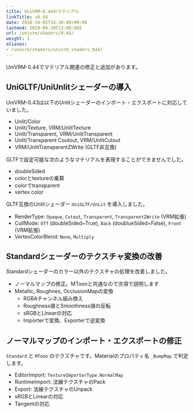 ```yaml
---
title: UniVRM-0.44のマテリアル
linkTitle: v0.44
date: 2018-10-05T16:30:00+09:00
lastmod: 2019-09-20T13:00:00Z
url: /univrm/shaders/0.44/
weight: 1
aliases:
- /univrm/shaders/univrm_shaders_044/
---
```


UniVRM-0.44でマテリアル関連の修正と追加があります。

## UniGLTF/UniUnlitシェーダーの導入

UniVRM-0.43は以下のUnlitシェーダーのインポート・エクスポートに対応していました。

- Unlit/Color
- Unlit/Texture, VRM/UnlitTexture
- Unlit/Transparent, VRM/UnlitTransparent
- Unlit/Transparent Coutout, VRM/UnlitCutout
- VRM/UnlitTransparentZWrite (GLTF非互換)

GLTFで設定可能な次のようなマテリアルを表現することができませんでした。

- doubleSided
- colorとtextureの乗算
- colorでtransparent
- vertex color

GLTF互換のUnlitシェーダー `UniGLTF/UnLit` を導入しました。

- RenderType: `Opaque`, `Cutout`, `Transparent`, `TransparentZWrite` (VRM拡張)
- CullMode: `Off` (doubleSided=True), `Back` (doublueSided=False), `Front` (VRM拡張)
- VertexColorBlend: `None`, `Multiply`

## Standardシェーダーのテクスチャ変換の改善

Standardシェーダーのカラー以外のテクスチャの処理を改善しました。

- ノーマルマップの修正。MToonと共通なので次項で説明します
- Metallic, Roughnes, OcclusionMapの変換
    - RGBAチャンネル組み換え
    - Roughness値とSmoothness値の反転
    - sRGBとLinearの対応
    - Importerで変換、Exporterで逆変換

## ノーマルマップのインポート・エクスポートの修正

`Standard` と `MToon` のテクスチャです。Materialのプロパティ名 `_BumpMap` で判定します。

- EditorImport: `TextureImporterType.NormalMap`
- RuntimeImport: 法線テクスチャのPack
- Export: 法線テクスチャのUnpack
- sRGBとLinearの対応
- Tangentの対応
